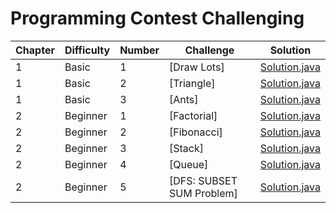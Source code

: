 # Programming Contest Challenging

| Chapter | Difficulty | Number | Challenge                     | Solution                                                           |
| ------- | ---------- | ------ | ----------------------------- | ------------------------------------------------------------------ |
|       1 |      Basic |      1 | [Draw Lots]                   | [Solution.java](src/chapter1/basic/example1/Solution.java?ts=4)    |
|       1 |      Basic |      2 | [Triangle]                    | [Solution.java](src/chapter1/basic/example2/Solution.java?ts=4)    |
|       1 |      Basic |      3 | [Ants]                        | [Solution.java](src/chapter1/basic/example3/Solution.java?ts=4)    |
|       2 |   Beginner |      1 | [Factorial]                   | [Solution.java](src/chapter2/beginner/example1/Solution.java?ts=4) |
|       2 |   Beginner |      2 | [Fibonacci]                   | [Solution.java](src/chapter2/beginner/example2/Solution.java?ts=4) |
|       2 |   Beginner |      3 | [Stack]                       | [Solution.java](src/chapter2/beginner/example3/Solution.java?ts=4) |
|       2 |   Beginner |      4 | [Queue]                       | [Solution.java](src/chapter2/beginner/example4/Solution.java?ts=4) |
|       2 |   Beginner |      5 | [DFS: SUBSET SUM Problem]     | [Solution.java](src/chapter2/beginner/example5/Solution.java?ts=4) |

